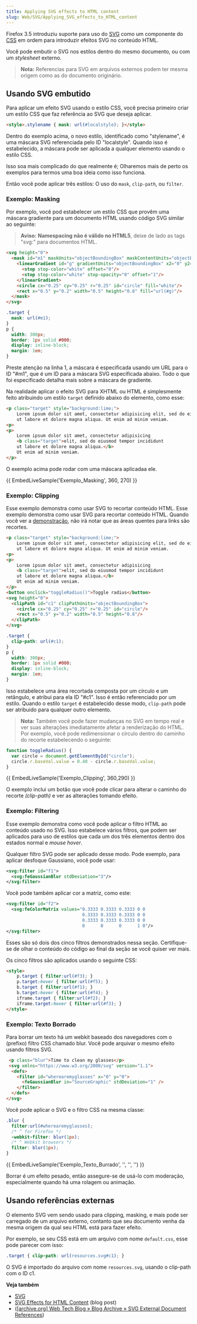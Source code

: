 ```yaml
---
title: Applying SVG effects to HTML content
slug: Web/SVG/Applying_SVG_effects_to_HTML_content
---
```


Firefox 3.5 introduziu suporte para uso do [SVG](/pt-BR/docs/SVG) como um componente do [CSS](/pt-BR/docs/Web/CSS) em ordem para introduzir efeitos SVG no conteúdo HTML.

Você pode embutir o SVG nos estilos dentro do mesmo documento, ou com um _stylesheet_ externo.

> **Nota:** Referencias para SVG em arquivos externos podem ter mesma origem como as do documento originário.

## Usando SVG embutido

Para aplicar um efeito SVG usando o estilo CSS, você precisa primeiro criar um estilo CSS que faz referência ao SVG que deseja aplicar.

```html
<style>.stylename { mask: url(#localstyle); }</style>
```

Dentro do exemplo acima, o novo estilo, identificado como "stylename", é uma máscara SVG referenciada pelo ID "localstyle". Quando isso é estabelecido, a máscara pode ser aplicada a qualquer elemento usando o estilo CSS.

Isso soa mais complicado do que realmente é; Olharemos mais de perto os exemplos para termos uma boa ideia como isso funciona.

Então você pode aplicar três estilos: O uso do `mask`, `clip-path`, ou `filter`.

### Exemplo: Masking

Por exemplo, você pod estabelecer um estilo CSS que provêm uma máscara gradiente para um documento HTML usando código SVG similar ao seguinte:

> **Aviso:** **Namespacing não é válido no HTML5**, deixe de lado as tags "svg:" para documentos HTML.

```html
<svg height="0">
  <mask id="m1" maskUnits="objectBoundingBox" maskContentUnits="objectBoundingBox">
    <linearGradient id="g" gradientUnits="objectBoundingBox" x2="0" y2="1">
      <stop stop-color="white" offset="0"/>
      <stop stop-color="white" stop-opacity="0" offset="1"/>
    </linearGradient>
    <circle cx="0.25" cy="0.25" r="0.25" id="circle" fill="white"/>
    <rect x="0.5" y="0.2" width="0.5" height="0.8" fill="url(#g)"/>
  </mask>
</svg>
```

```css
.target {
  mask: url(#m1);
}
p {
  width: 300px;
  border: 1px solid #000;
  display: inline-block;
  margin: 1em;
}
```

Preste atenção na linha 1, a máscara é especificada usando um URL para o ID "#m1", que é um ID para a máscara SVG específicada abaixo. Todo o que foi especificado detalha mais sobre a máscara de gradiente.

Na realidade aplicar o efeito SVG para XHTML ou HTML é simplesmente feito atribuindo um estilo `target` definido abaixo do elemento, como esse:

```html
<p class="target" style="background:lime;">
    Lorem ipsum dolor sit amet, consectetur adipisicing elit, sed do eiusmod tempor incididunt
    ut labore et dolore magna aliqua. Ut enim ad minim veniam.
<p>
<p>
    Lorem ipsum dolor sit amet, consectetur adipisicing
    <b class="target">elit, sed do eiusmod tempor incididunt
    ut labore et dolore magna aliqua.</b>
    Ut enim ad minim veniam.
</p>
```

O exemplo acima pode rodar com uma máscara aplicadaa ele.

{{ EmbedLiveSample('Exemplo_Masking', 360, 270) }}

### Exemplo: Clipping

Esse exemplo demonstra como usar SVG to recortar conteúdo HTML. Esse exemplo demonstra como usar SVG para recortar conteúdo HTML. Quando você ver a [demonstração](/@api/deki/files/3214/=clipdemo.xhtml), não irá notar que as áreas quentes para links são recortes.

```html
<p class="target" style="background:lime;">
    Lorem ipsum dolor sit amet, consectetur adipisicing elit, sed do eiusmod tempor incididunt
    ut labore et dolore magna aliqua. Ut enim ad minim veniam.
<p>
<p>
    Lorem ipsum dolor sit amet, consectetur adipisicing
    <b class="target">elit, sed do eiusmod tempor incididunt
    ut labore et dolore magna aliqua.</b>
    Ut enim ad minim veniam.
</p>
<button onclick="toggleRadius()">Toggle radius</button>
<svg height="0">
  <clipPath id="c1" clipPathUnits="objectBoundingBox">
    <circle cx="0.25" cy="0.25" r="0.25" id="circle"/>
    <rect x="0.5" y="0.2" width="0.5" height="0.8"/>
  </clipPath>
</svg>
```

```css
.target {
  clip-path: url(#c1);
}
p {
  width: 300px;
  border: 1px solid #000;
  display: inline-block;
  margin: 1em;
}
```

Isso estabelece uma área recortada composta por um círculo e um retângulo, e atribui para ela ID "#c1". Isso é então referenciado por um estilo. Quando o estilo `target` é estabelecido desse modo, `clip-path` pode ser atribuido para qualquer outro elemento.

> **Nota:** Também você pode fazer mudanças no SVG em tempo real e ver suas alterações imediatamente afetar a renderização do HTML. Por exemplo, você pode redimensionar o círculo dentro do caminho do recorte estabelecendo o seguinte:

```js
function toggleRadius() {
  var circle = document.getElementById("circle");
  circle.r.baseVal.value = 0.40 - circle.r.baseVal.value;
}
```

{{ EmbedLiveSample('Exemplo_Clipping', 360,290) }}

O exemplo inclui um botão que você pode clicar para alterar o caminho do recorte _(clip-path)_ e ver as alterações tomando efeito.

### Exemplo: Filtering

Esse exemplo demonstra como você pode aplicar o filtro HTML ao conteúdo usado no SVG. Isso estabelece vários filtros, que podem ser aplicados para uso de estilos que cada um dos três elementos dentro dos estados normal e _mouse hover_.

Qualquer filtro SVG pode ser aplicado desse modo. Pode exemplo, para aplicar desfoque Gaussiano, você pode usar:

```xml
<svg:filter id="f1">
  <svg:feGaussianBlur stdDeviation="3"/>
</svg:filter>
```

Você pode também aplicar cor a matriz, como este:

```xml
<svg:filter id="f2">
  <svg:feColorMatrix values="0.3333 0.3333 0.3333 0 0
                             0.3333 0.3333 0.3333 0 0
                             0.3333 0.3333 0.3333 0 0
                             0      0      0      1 0"/>
</svg:filter>
```

Esses são só dois dos cinco filtros demonstrados nessa seção. Certifique-se de olhar o conteúdo do código ao final da seção se você quiser ver mais.

Os cinco filtros são aplicados usando o seguinte CSS:

```html
<style>
    p.target { filter:url(#f3); }
    p.target:hover { filter:url(#f5); }
    b.target { filter:url(#f1); }
    b.target:hover { filter:url(#f4); }
    iframe.target { filter:url(#f2); }
    iframe.target:hover { filter:url(#f3); }
</style>
```

### Exemplo: Texto Borrado

Para borrar um texto há um webkit baseado dos navegadores com o (prefixo) filtro CSS chamado blur. Você pode arquivar o mesmo efeito usando filtros SVG.

```html
 <p class="blur">Time to clean my glasses</p>
 <svg xmlns="https://www.w3.org/2000/svg" version="1.1">
  <defs>
    <filter id="wherearemyglasses" x="0" y="0">
      <feGaussianBlur in="SourceGraphic" stdDeviation="1" />
    </filter>
  </defs>
</svg>
```

Você pode aplicar o SVG e o filtro CSS na mesma classe:

```css
.blur {
  filter:url(#wherearemyglasses);
  /* ^ for Firefox */
  -webkit-filter: blur(1px);
  /* ^ Webkit browsers */
  filter: blur(1px);
}
```

{{ EmbedLiveSample('Exemplo_Texto_Burrado', '', '', '') }}

Borrar é um efeito pesado, então assegure-se de usá-lo com moderação, especialmente quando há uma rolagem ou animação.

## Usando referências externas

O elemento SVG vem sendo usado para clipping, masking, e mais pode ser carregado de um arquivo externo, contanto que seu documento venha da mesma origem da qual seu HTML está para fazer efeito.

Por exemplo, se seu CSS está em um arquivo com nome `default.css`, esse pode parecer com isso:

```css
.target { clip-path: url(resources.svg#c1); }
```

O SVG é importado do arquivo com nome `resources.svg`, usando o clip-path com o ID c1.

**Veja também**

- [SVG](/pt-BR/docs/SVG)
- [SVG Effects for HTML Content](http://robert.ocallahan.org/2008/06/applying-svg-effects-to-html-content_04.html) (blog post)
- ([\[archive.org\] Web Tech Blog » Blog Archive » SVG External Document References](http://web.archive.org/web/20120512132948/https://developer.mozilla.org/web-tech/2008/10/10/svg-external-document-references/))
